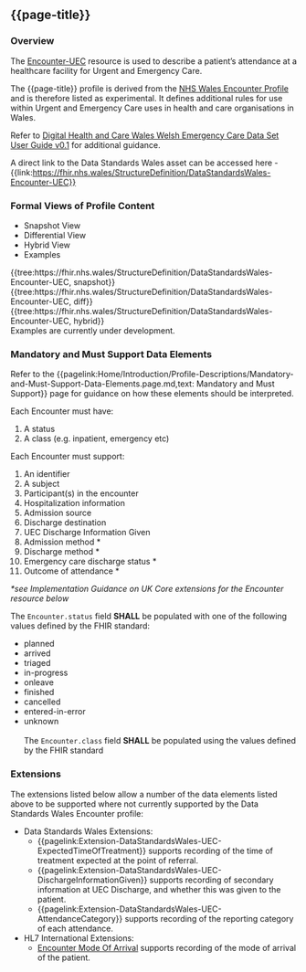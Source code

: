 <div class="warning"><span class="ExperiWarn"></span></div>

## {{page-title}}

### Overview
The [Encounter-UEC](https://www.hl7.org/fhir/r4/encounter.html) resource is used to describe a patient’s attendance at a healthcare facility for Urgent and Emergency Care.

The {{page-title}} profile is derived from the [NHS Wales Encounter Profile]({{pagelink:Home/FHIR-Assets/Profiles-and-Extensions/Profiles/DataStandardsWales-Encounter.page.md}}) and is therefore listed as experimental. It defines additional rules for use within Urgent and Emergency Care uses in health and care organisations in Wales.

Refer to [Digital Health and Care Wales Welsh Emergency Care Data Set User Guide v0.1](https://dhcw.nhs.wales/data/information-standards/data-standards/data-standards-files/20250123-wecds-user-guide-v1-00-final-published-pdf/) for additional guidance.

A direct link to the Data Standards Wales asset can be accessed here - {{link:https://fhir.nhs.wales/StructureDefinition/DataStandardsWales-Encounter-UEC}}

### Formal Views of Profile Content
<div class="tab-wrap">
  <ul class="tab-head">
    <li class="tablink tab-active" onclick="openCity(this,'tabsnap')" data-target="tabsnap">
      Snapshot View
    </li>
    <li class="tablink" onclick="openCity(this,'tabdiff')" data-target="tabdiff">
      Differential View
    </li>
    <li class="tablink" onclick="openCity(this,'tabhybrid')" data-target="tabhybrid">
      Hybrid View
    </li>
    <li class="tablink" onclick="openCity(this,'tabeg')" data-target="tabeg">
      Examples
    </li>    
  </ul>
  <div class="tab-main">
    <div id="tabsnap" class="tabcontent active">      
      {{tree:https://fhir.nhs.wales/StructureDefinition/DataStandardsWales-Encounter-UEC, snapshot}}
    </div>
    <div id="tabdiff" class="tabcontent">
      {{tree:https://fhir.nhs.wales/StructureDefinition/DataStandardsWales-Encounter-UEC, diff}}
  </div>
    <div id="tabhybrid" class="tabcontent">
      {{tree:https://fhir.nhs.wales/StructureDefinition/DataStandardsWales-Encounter-UEC, hybrid}}
  </div>
  <div id="tabeg" class="tabcontent">
  Examples are currently under development.
  </div>    
</div>

### Mandatory and Must Support Data Elements
Refer to the {{pagelink:Home/Introduction/Profile-Descriptions/Mandatory-and-Must-Support-Data-Elements.page.md,text: Mandatory and Must Support}} page for guidance on how these elements should be interpreted.
 
Each Encounter must have:
1. A status
1. A class (e.g. inpatient, emergency etc)

Each Encounter must support:
1. An identifier
1. A subject
1. Participant(s) in the encounter
1. Hospitalization information
1. Admission source
1. Discharge destination
1. UEC Discharge Information Given
1. Admission method *
1. Discharge method *
1. Emergency care discharge status *
1. Outcome of attendance *

_*see Implementation Guidance on UK Core extensions for the Encounter resource below_

The `Encounter.status` field **SHALL** be populated with one of the following values defined by the FHIR standard:  
  * planned 
  * arrived
  * triaged
  * in-progress
  * onleave
  * finished
  * cancelled
  * entered-in-error
  * unknown
<br><br>
The `Encounter.class` field **SHALL** be populated using the values defined by the FHIR standard

### Extensions
The extensions listed below allow a number of the data elements listed above to be supported where not currently supported by the Data Standards Wales Encounter profile:
* Data Standards Wales Extensions:
    * {{pagelink:Extension-DataStandardsWales-UEC-ExpectedTimeOfTreatment}} supports recording of the time of treatment expected at the point of referral.
    * {{pagelink:Extension-DataStandardsWales-UEC-DischargeInformationGiven}} supports recording of secondary information at UEC Discharge, and whether this was given to the patient.
    * {{pagelink:Extension-DataStandardsWales-UEC-AttendanceCategory}} supports recording of the reporting category of each attendance.
* HL7 International Extensions:
    * [Encounter Mode Of Arrival](https://hl7.org/fhir/R4/extension-encounter-modeofarrival.html) supports recording of the mode of arrival of the patient.
<br><br>
